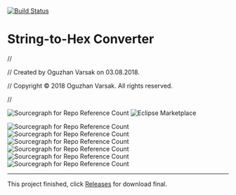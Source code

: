 [![Build Status](https://travis-ci.com/oguzhanvarsak/hex-converter.svg?branch=master)](https://travis-ci.com/oguzhanvarsak/hex-converter)

# String-to-Hex Converter

//

//  Created by Oguzhan Varsak on 03.08.2018.

//  Copyright © 2018 Oguzhan Varsak. All rights reserved.

//

![Sourcegraph for Repo Reference Count](https://img.shields.io/badge/created-03/08/2018-green.svg) ![Eclipse Marketplace](https://img.shields.io/badge/released-Yes-darkgrey.svg)

![Sourcegraph for Repo Reference Count](https://img.shields.io/badge/completetion-100-orange.svg) ![Sourcegraph for Repo Reference Count](https://img.shields.io/badge/status-build-blue.svg)  ![Sourcegraph for Repo Reference Count](https://img.shields.io/badge/platform-macOS-purple.svg)  ![Sourcegraph for Repo Reference Count](https://img.shields.io/badge/projectsize-2mb-yellow.svg)  ![Sourcegraph for Repo Reference Count](https://img.shields.io/badge/codesize-1mb-yellow.svg)  ![Sourcegraph for Repo Reference Count](https://img.shields.io/badge/language-Objective%20C-darkred.svg)

---

This project finished, click [Releases](https://github.com/oguzhanvarsak/hex-converter/releases) for download final.
